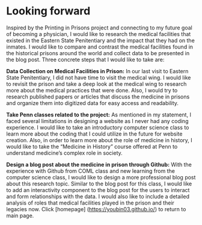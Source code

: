 # Looking forward
Inspired by the Printing in Prisons project and connecting to my future goal of becoming a physician, I would like to research the medical facilities that existed in the Eastern State Penitentiary and the impact that they had on the inmates. I would like to compare and contrast the medical facilities found in the historical prisons around the world and collect data to be presented in the blog post. Three concrete steps that I would like to take are:

**Data Collection on Medical Facilities in Prison:** In our last visit to Eastern State Penitentiary, I did not have time to visit the medical wing. I would like to revisit the prison and take a deep look at the medical wing to research more about the medical practices that were done. Also, I would try to research published papers or articles that discuss the medicine in prisons and organize them into digitized data for easy access and readability.

**Take Penn classes related to the project:** As mentioned in my statement, I faced several limitations in designing a website as I never had any coding experience. I would like to take an introductory computer science class to learn more about the coding that I could utilize in the future for website creation. Also, in order to learn more about the role of medicine in history, I would like to take the “Medicine in History” course offered at Penn to understand medicine’s complex role in society.

**Design a blog post about the medicine in prison through Github:** With the experience with Github from COML class and new learning from the computer science class, I would like to design a more professional blog post about this research topic. Similar to the blog post for this class, I would like to add an interactivity component to the blog post for the users to interact and form relationships with the data. I would also like to include a detailed analysis of roles that medical facilities played in the prison and their legacies now.
Click [homepage] (https://youbin03.github.io/) to return to main page.
